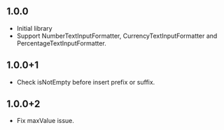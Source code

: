 ## 1.0.0

- Initial library
- Support NumberTextInputFormatter, CurrencyTextInputFormatter and PercentageTextInputFormatter.

## 1.0.0+1

- Check isNotEmpty before insert prefix or suffix.

## 1.0.0+2

- Fix maxValue issue.
